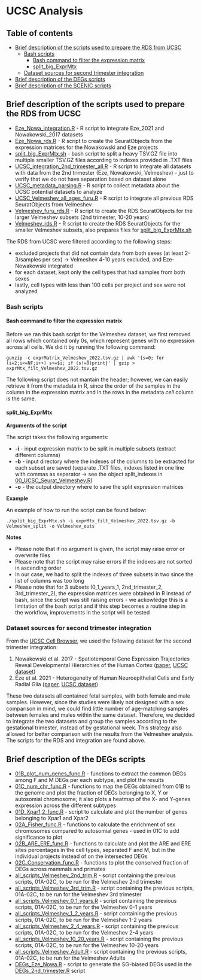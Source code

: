 # UCSC Analysis

## Table of contents
* [Brief description of the scripts used to prepare the RDS from UCSC](#brief-description-of-the-rds_preparation-scripts)
	* [Bash scripts](#bash-scripts)
		* [Bash command to filter the expression matrix](#bash-command-to-filter-the-expression-matrix)
		* [split_big_ExprMtx](#split_big_exprmtx)
	* [Dataset sources for second trimester integration](#dataset-sources-for-second-trimester-integration)
* [Brief description of the DEGs scripts](#brief-description-of-the-degs-scripts)
* [Brief description of the SCENIC scripts](#brief-description-of-the-scenic-scripts)


## Brief description of the scripts used to prepare the RDS from UCSC

* [Eze_Nowa_integration.R](RDS_preparation/Eze_Nowa_integration.R) -  R script to integrate Eze_2021 and Nowakowski_2017 datasets
* [Eze_Nowa_rds.R](RDS_preparationEze_Nowa_rds.R) - R script to create the SeuratObjects from the expression matrices for the Nowakowski and Eze projects
* [split_big_ExprMtx.sh](RDS_preparation/split_big_ExprMtx.sh) - bash script to split a heavy TSV.GZ file into multiple smaller TSV.GZ files according to indexes provided in .TXT files
* [UCSC_integration_2nd_trimester_all.R](RDS_preparation/UCSC_integration_2nd_trimester_all.R) -  R script to integrate all datasets with data from the 2nd trimester (Eze, Nowakowski, Velmeshev) - just to verify that we do not have separation based on dataset alone
* [UCSC_metadata_parsing.R](RDS_preparation/UCSC_metadata_parsing.R) - R script to collect metadata about the UCSC potential datasets to analyze
* [UCSC_Velmeshev_all_ages_furu.R](RDS_preparation/UCSC_Velmeshev_all_ages_furu.R) - R script to integrate all previous RDS SeuratObjects from Velmeshev
* [Velmeshev_furu_rds.R](RDS_preparation/Velmeshev_furu_rds.R) -  R script to create the RDS SeuratObjects for the larger Velmeshev subsets (2nd trimester, 10-20 years)
* [Velmeshev_rds.R](RDS_preparation/Velmeshev_rds.R) -  R script to create the RDS SeuratObjects for the smaller Velmeshev subsets, also prepares files for [split_big_ExprMtx.sh](RDS_preparation/split_big_ExprMtx.sh)

The RDS from UCSC were filtered according to the following steps:
- excluded projects that did not contain data from both sexes (at least 2-3/samples per sex) -> Velmeshev 4-10 years excluded, and Eze-Nowakowski integrated
- for each dataset, kept only the cell types that had samples from both sexes
- lastly, cell types with less than 100 cells per project and sex were not analyzed


### Bash scripts

#### Bash command to filter the expression matrix

Before we ran this bash script for the Velmeshev dataset, we first removed all rows which contained only 0s, which represent genes with no expression across all cells. We did it by running the following command:

```shell
gunzip -c exprMatrix_Velmeshev_2022.tsv.gz | awk '{s=0; for (i=2;i<=NF;i++) s+=$i; if (s!=0)print}' | gzip > exprMtx_filt_Velmeshev_2022.tsv.gz
```

The following script does not mantain the header; however, we can easily retrieve it from the metadata in R, since the order of the samples in the column in the expression matrix and in the rows in the metadata *cell* column is the same. 


#### split_big_ExprMtx

**Arguments of the script**

The script takes the following arguments:
* **-i** - input expression matrix to be split in multiple subsets (extract different columns)
* **-b** - input directory where the indexes of the columns to be extracted for each subset are saved (separate .TXT files, indexes listed in one line with commas as separator -> see  the object split_indexes in [00_UCSC_Seurat_Velmeshev.R](00_UCSC_Seurat_Velmeshev.R))
* **-o** - the output directory where to save the split expression matrices

**Example**

An example of how to run the script can be found below:

```shell
./split_big_ExprMtx.sh -i exprMtx_filt_Velmeshev_2022.tsv.gz -b Velmeshev_split -o Velmeshev_outs
```

**Notes**

* Please note that if no argument is given, the script may raise error or overwrite files
* Please note that the script may raise errors if the indexes are not sorted in ascending order
* In our case, we had to split the indexes of three subsets in two since the list of columns was too long 
* Please note that for 3 subsets (0_1_years_1, 2nd_trimester_2, 3rd_trimester_2), the expression matrices were obtained in R instead of bash, since the script was still raising errors - we ackowledge this is a limitation of the bash script and if this step becomes a routine step in the workflow, improvements in the script will be tested


### Dataset sources for second trimester integration

From the [UCSC Cell Browser](https://cells-test.gi.ucsc.edu), we used the following dataset for the second trimester integration:
1. Nowakowski et al. 2017 - Spatiotemporal Gene Expression Trajectories Reveal Developmental Hierarchies of the Human Cortex ([paper](https://www.science.org/doi/epdf/10.1126/science.aap8809), [UCSC dataset](https://cells-test.gi.ucsc.edu/?ds=cortex-dev))
2. Eze et al. 2021 - Heterogeneity of Human Neuroepithelial Cells and Early Radial Glia ([paper](https://www.nature.com/articles/s41593-020-00794-1), [UCSC dataset](https://cells-test.gi.ucsc.edu/?ds=early-brain))

These two datasets all contained fetal samples, with both female and male samples. However, since the studies were likely not designed with a sex comparison in mind, we could find little number of age-matching samples between females and males within the same dataset. Therefore, we decided to integrate the two datasets and group the samples according to the gestational trimester, instead of by gestational week. This strategy also allowed for better comparison with the results from the Velmeshev analysis. The scripts for the RDS and integration are found above. 


## Brief description of the DEGs scripts

* [01B_plot_num_genes_func.R](DEGs_individual_projects_adjust_pval/01B_plot_num_genes_func.R) - functions to extract the common DEGs among F and M DEGs per each subtype, and plot the results
* [01C_num_chr_func.R](DEGs_individual_projects_adjust_pval/01C_num_chr_func.R) - functions to map the DEGs obtained from 01B to the genome and plot the fraction of DEGs belonging to X, Y or autosomial chromosome; it also plots a heatmap of the X- and Y-genes expression across the different subtypes
* [01D_Xpar1,2_func.R](DEGs_individual_projects_adjust_pval/01D_Xpar1,2_func.R) - script to calculate and plot the number of genes belonging to Xpar1 and Xpar2
* [02A_Fisher_func.R](DEGs_individual_projects_adjust_pval/02A_Fisher_func.R) - functions to calculate the enrichment of sex chromosomes compared to autosomial genes - used in 01C to add significance to plot
* [02B_ARE_ERE_func.R](DEGs_individual_projects_adjust_pval/02B_ARE_ERE_func.R) - functions to calculate and plot the ARE and ERE sites percentages in the cell types, separated F and M, but in the individual projects instead of on the intersected DEGs
* [02C_Conservation_func.R](DEGs_individual_projects_adjust_pval/02C_Conservation_func.R) - functions to plot the conserved fraction of DEGs across mammals and primates
* [all_scripts_Velmeshev_2nd_trim.R](DEGs/all_scripts_Velmeshev_2nd_trim.R) - script containing the previous scripts, 01A-02C, to be run for the Velmeshev 2nd trimester
* [all_scripts_Velmeshev_3rd_trim.R](DEGs/all_scripts_Velmeshev_3rd_trim.R) - script containing the previous scripts, 01A-02C, to be run for the Velmeshev 3rd trimester
* [all_scripts_Velmeshev_0_1_years.R](DEGs/all_scripts_Velmeshev_0_1_years.R) - script containing the previous scripts, 01A-02C, to be run for the Velmeshev 0-1 years
* [all_scripts_Velmeshev_1_2_years.R](DEGs/all_scripts_Velmeshev_1_2_years.R) - script containing the previous scripts, 01A-02C, to be run for the Velmeshev 1-2 years
* [all_scripts_Velmeshev_2_4_years.R](DEGs/all_scripts_Velmeshev_2_4_years.R) - script containing the previous scripts, 01A-02C, to be run for the Velmeshev 2-4 years
* [all_scripts_Velmeshev_10_20_years.R](DEGs/all_scripts_Velmeshev_10_20_years.R) - script containing the previous scripts, 01A-02C, to be run for the Velmeshev 10-20 years
* [all_scripts_Velmeshev_Adult.R](DEGs/all_scripts_Velmeshev_Adult.R) - script containing the previous scripts, 01A-02C, to be run for the Velmeshev Adults
* [DEGs_Eze_Nowa.R](Second_trimester/DEGs_Eze_Nowa.R) - script to generate the SG-biased DEGs used in the [DEGs_2nd_trimester.R](DEGs/DEGs_2nd_trimester.R) script




